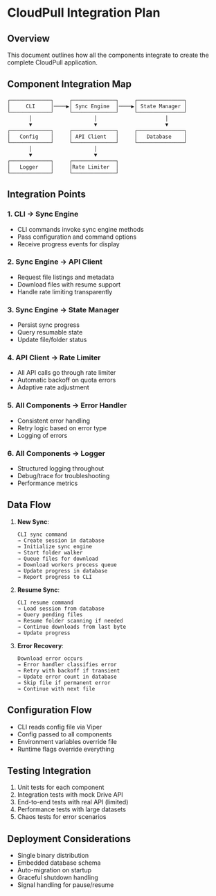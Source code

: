 # CloudPull Integration Plan

## Overview
This document outlines how all the components integrate to create the complete CloudPull application.

## Component Integration Map

```
┌─────────────┐     ┌──────────────┐     ┌───────────────┐
│     CLI     │────▶│ Sync Engine  │────▶│ State Manager │
└─────────────┘     └──────────────┘     └───────────────┘
       │                    │                      │
       ▼                    ▼                      ▼
┌─────────────┐     ┌──────────────┐     ┌───────────────┐
│   Config    │     │ API Client   │     │   Database    │
└─────────────┘     └──────────────┘     └───────────────┘
       │                    │
       ▼                    ▼
┌─────────────┐     ┌──────────────┐
│   Logger    │     │Rate Limiter  │
└─────────────┘     └──────────────┘
```

## Integration Points

### 1. CLI → Sync Engine

- CLI commands invoke sync engine methods
- Pass configuration and command options
- Receive progress events for display

### 2. Sync Engine → API Client
- Request file listings and metadata
- Download files with resume support
- Handle rate limiting transparently

### 3. Sync Engine → State Manager
- Persist sync progress
- Query resumable state
- Update file/folder status

### 4. API Client → Rate Limiter
- All API calls go through rate limiter
- Automatic backoff on quota errors
- Adaptive rate adjustment

### 5. All Components → Error Handler
- Consistent error handling
- Retry logic based on error type
- Logging of errors

### 6. All Components → Logger
- Structured logging throughout
- Debug/trace for troubleshooting
- Performance metrics

## Data Flow

1. **New Sync**:
   ```
   CLI sync command
   → Create session in database
   → Initialize sync engine
   → Start folder walker
   → Queue files for download
   → Download workers process queue
   → Update progress in database
   → Report progress to CLI
   ```

2. **Resume Sync**:
   ```
   CLI resume command
   → Load session from database
   → Query pending files
   → Resume folder scanning if needed
   → Continue downloads from last byte
   → Update progress
   ```

3. **Error Recovery**:
   ```
   Download error occurs
   → Error handler classifies error
   → Retry with backoff if transient
   → Update error count in database
   → Skip file if permanent error
   → Continue with next file
   ```

## Configuration Flow
- CLI reads config file via Viper
- Config passed to all components
- Environment variables override file
- Runtime flags override everything

## Testing Integration
1. Unit tests for each component
2. Integration tests with mock Drive API
3. End-to-end tests with real API (limited)
4. Performance tests with large datasets
5. Chaos tests for error scenarios

## Deployment Considerations
- Single binary distribution
- Embedded database schema
- Auto-migration on startup
- Graceful shutdown handling
- Signal handling for pause/resume